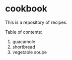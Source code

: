 # cookbook
This is a repository of recipes. 

Table of contents:
1. guacamole
2. shortbread
3. vegetable soupe
